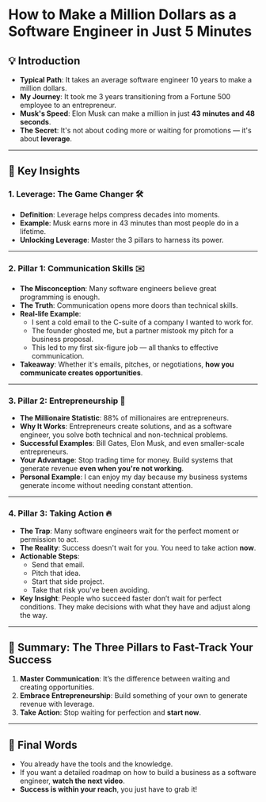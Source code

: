 # How to Make a Million Dollars as a Software Engineer in Just 5 Minutes

## 💡 Introduction
- **Typical Path**: It takes an average software engineer 10 years to make a million dollars.
- **My Journey**: It took me 3 years transitioning from a Fortune 500 employee to an entrepreneur.
- **Musk's Speed**: Elon Musk can make a million in just **43 minutes and 48 seconds**.
- **The Secret**: It's not about coding more or waiting for promotions — it's about **leverage**.

---

## 🔑 Key Insights

### 1. Leverage: The Game Changer 🛠️
- **Definition**: Leverage helps compress decades into moments.
- **Example**: Musk earns more in 43 minutes than most people do in a lifetime.
- **Unlocking Leverage**: Master the 3 pillars to harness its power.

---

### 2. Pillar 1: Communication Skills ✉️
- **The Misconception**: Many software engineers believe great programming is enough.
- **The Truth**: Communication opens more doors than technical skills.
- **Real-life Example**: 
   - I sent a cold email to the C-suite of a company I wanted to work for.
   - The founder ghosted me, but a partner mistook my pitch for a business proposal.
   - This led to my first six-figure job — all thanks to effective communication.
- **Takeaway**: Whether it's emails, pitches, or negotiations, **how you communicate creates opportunities**.

---

### 3. Pillar 2: Entrepreneurship 🚀
- **The Millionaire Statistic**: 88% of millionaires are entrepreneurs.
- **Why It Works**: Entrepreneurs create solutions, and as a software engineer, you solve both technical and non-technical problems.
- **Successful Examples**: Bill Gates, Elon Musk, and even smaller-scale entrepreneurs.
- **Your Advantage**: Stop trading time for money. Build systems that generate revenue **even when you're not working**.
- **Personal Example**: I can enjoy my day because my business systems generate income without needing constant attention.

---

### 4. Pillar 3: Taking Action 🔥
- **The Trap**: Many software engineers wait for the perfect moment or permission to act.
- **The Reality**: Success doesn't wait for you. You need to take action **now**.
- **Actionable Steps**:
   - Send that email.
   - Pitch that idea.
   - Start that side project.
   - Take that risk you've been avoiding.
- **Key Insight**: People who succeed faster don’t wait for perfect conditions. They make decisions with what they have and adjust along the way.

---

## 🚀 Summary: The Three Pillars to Fast-Track Your Success
1. **Master Communication**: It’s the difference between waiting and creating opportunities.
2. **Embrace Entrepreneurship**: Build something of your own to generate revenue with leverage.
3. **Take Action**: Stop waiting for perfection and **start now**.

---

## 🎯 Final Words
- You already have the tools and the knowledge.
- If you want a detailed roadmap on how to build a business as a software engineer, **watch the next video**.
- **Success is within your reach**, you just have to grab it!
